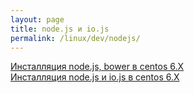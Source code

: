 ```yaml
---
layout: page
title: node.js и io.js
permalink: /linux/dev/nodejs/
---
```



<a href="/linux/dev/nodejs/iojs/nodejs/">Инсталляция node.js, bower в centos 6.X</a>  
<a href="/linux/dev/nodejs/iojs/">Инсталляция node.js и io.js в centos 6.X</a>
